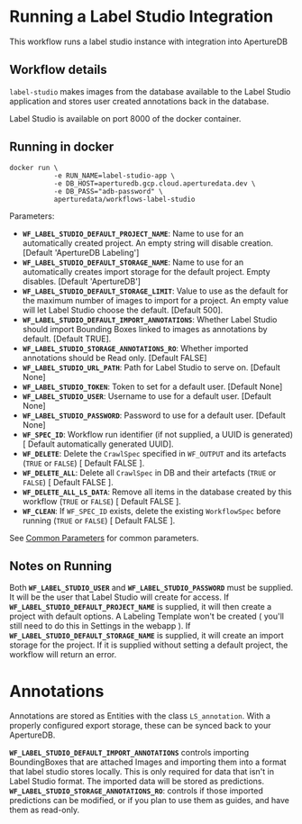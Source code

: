 # Running a Label Studio Integration

This workflow runs a label studio instance with integration into ApertureDB

## Workflow details

`label-studio` makes images from the database available to the Label Studio application and stores user created annotations back in the database.

Label Studio is available on port 8000 of the docker container.


## Running in docker

```
docker run \
           -e RUN_NAME=label-studio-app \
           -e DB_HOST=aperturedb.gcp.cloud.aperturedata.dev \
           -e DB_PASS="adb-password" \
           aperturedata/workflows-label-studio
```

Parameters:

* **`WF_LABEL_STUDIO_DEFAULT_PROJECT_NAME`**: Name to use for an automatically created project. An empty string will disable creation. [Default 'ApertureDB Labeling']
* **`WF_LABEL_STUDIO_DEFAULT_STORAGE_NAME`**: Name to use for an automatically creates import storage for the default project. Empty disables. [Default 'ApertureDB']
* **`WF_LABEL_STUDIO_DEFAULT_STORAGE_LIMIT`**: Value to use as the default for the maximum number of images to import for a project. An empty value will let Label Studio choose the default. [Default 500].
* **`WF_LABEL_STUDIO_DEFAULT_IMPORT_ANNOTATIONS`**: Whether Label Studio should import Bounding Boxes linked to images as annotations by default. [Default TRUE].
* **`WF_LABEL_STUDIO_STORAGE_ANNOTATIONS_RO`**: Whether imported annotations should be Read only. [Default FALSE]
* **`WF_LABEL_STUDIO_URL_PATH`**: Path for Label Studio to serve on. [Default None]
* **`WF_LABEL_STUDIO_TOKEN`**: Token to set for a default user. [Default None]
* **`WF_LABEL_STUDIO_USER`**: Username to use for a default user. [Default None]
* **`WF_LABEL_STUDIO_PASSWORD`**: Password to use for a default user. [Default None]
* **`WF_SPEC_ID`**: Workflow run identifier (if not supplied, a UUID is generated) [ Default automatically generated UUID].
* **`WF_DELETE`**: Delete the `CrawlSpec` specified in `WF_OUTPUT` and its artefacts (`TRUE` or `FALSE`) [ Default FALSE ].
* **`WF_DELETE_ALL`**: Delete all `CrawlSpec` in DB and their artefacts (`TRUE` or `FALSE`) [ Default FALSE ].
* **`WF_DELETE_ALL_LS_DATA`**: Remove all items in the database created by this workflow (`TRUE` or `FALSE`) [ Default FALSE ].
* **`WF_CLEAN`**: If `WF_SPEC_ID` exists, delete the existing `WorkflowSpec` before running (`TRUE` or `FALSE`) [ Default FALSE ].

See [Common Parameters](../../README.md#common-parameters) for common parameters.

## Notes on Running

Both **`WF_LABEL_STUDIO_USER`** and **`WF_LABEL_STUDIO_PASSWORD`** must be supplied. It will be the user that Label Studio will create for access. If **`WF_LABEL_STUDIO_DEFAULT_PROJECT_NAME`** is supplied, it will then create a project with default options. A Labeling Template won't be created ( you'll still need to do this in Settings in the webapp ). If **`WF_LABEL_STUDIO_DEFAULT_STORAGE_NAME`** is supplied, it will create an import storage for the project. If it is supplied without setting a default project, the workflow will return an error.

# Annotations
Annotations are stored as Entities with the class `LS_annotation`. With a properly configured export storage, these can be synced back to your ApertureDB.

**`WF_LABEL_STUDIO_DEFAULT_IMPORT_ANNOTATIONS`** controls importing BoundingBoxes that are attached Images and importing them into a format that label studio stores locally. This is only required for data that isn't in Label Studio format. The imported data will be stored as predictions. **`WF_LABEL_STUDIO_STORAGE_ANNOTATIONS_RO`**: controls if those imported predictions can be modified, or if you plan to use them as guides, and have them as read-only.
